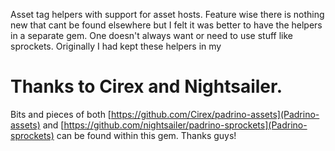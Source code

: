 Asset tag helpers with support for asset hosts. Feature wise there is nothing new that cant be found elsewhere but I felt it was better to have the helpers in a separate gem. One doesn't always want or need to use stuff like sprockets. Originally I had kept these helpers in my 

# Thanks to Cirex and Nightsailer. 

Bits and pieces of both [https://github.com/Cirex/padrino-assets](Padrino-assets) and
[https://github.com/nightsailer/padrino-sprockets](Padrino-sprockets) can be found within this gem. Thanks guys!                                                                                   